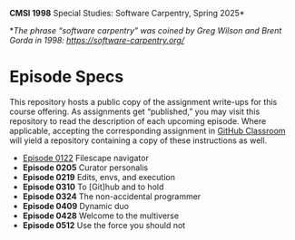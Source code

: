 **CMSI 1998** Special Studies: Software Carpentry, Spring 2025*

*_The phrase “software carpentry” was coined by Greg Wilson and Brent Gorda in 1998:
https://software-carpentry.org/_

# Episode Specs
This repository hosts a public copy of the assignment write-ups for this course offering. As assignments get “published,” you may visit this repository to read the description of each upcoming episode. Where applicable, accepting the corresponding assignment in [GitHub Classroom](https://classroom.github.com) will yield a repository containing a copy of these instructions as well.

* [Episode 0122](./filescape-navigator.md) Filescape navigator
* **Episode 0205** Curator personalis
* **Episode 0219** Edits, envs, and execution
* **Episode 0310** To [Git]hub and to hold
* **Episode 0324** The non-accidental programmer
* **Episode 0409** Dynamic duo
* **Episode 0428** Welcome to the multiverse
* **Episode 0512** Use the force you should not
